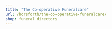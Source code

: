```yaml
---
title: "The Co-operative Funeralcare"
url: /horsforth/the-co-operative-funeralcare/
shop: funeral directors
---
```

